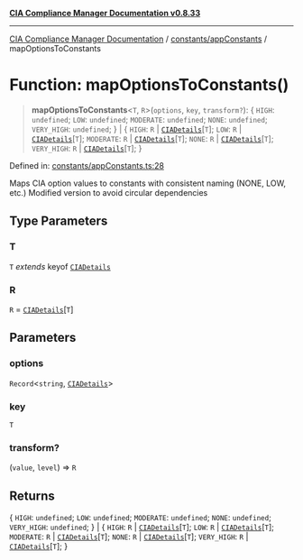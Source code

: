 [**CIA Compliance Manager Documentation v0.8.33**](../../../README.md)

***

[CIA Compliance Manager Documentation](../../../modules.md) / [constants/appConstants](../README.md) / mapOptionsToConstants

# Function: mapOptionsToConstants()

> **mapOptionsToConstants**\<`T`, `R`\>(`options`, `key`, `transform?`): \{ `HIGH`: `undefined`; `LOW`: `undefined`; `MODERATE`: `undefined`; `NONE`: `undefined`; `VERY_HIGH`: `undefined`; \} \| \{ `HIGH`: `R` \| [`CIADetails`](../../../types/interfaces/CIADetails.md)\[`T`\]; `LOW`: `R` \| [`CIADetails`](../../../types/interfaces/CIADetails.md)\[`T`\]; `MODERATE`: `R` \| [`CIADetails`](../../../types/interfaces/CIADetails.md)\[`T`\]; `NONE`: `R` \| [`CIADetails`](../../../types/interfaces/CIADetails.md)\[`T`\]; `VERY_HIGH`: `R` \| [`CIADetails`](../../../types/interfaces/CIADetails.md)\[`T`\]; \}

Defined in: [constants/appConstants.ts:28](https://github.com/Hack23/cia-compliance-manager/blob/1f4f2c51bc48d917eff1eb43881cee05d381f406/src/constants/appConstants.ts#L28)

Maps CIA option values to constants with consistent naming (NONE, LOW, etc.)
Modified version to avoid circular dependencies

## Type Parameters

### T

`T` *extends* keyof [`CIADetails`](../../../types/interfaces/CIADetails.md)

### R

`R` = [`CIADetails`](../../../types/interfaces/CIADetails.md)\[`T`\]

## Parameters

### options

`Record`\<`string`, [`CIADetails`](../../../types/interfaces/CIADetails.md)\>

### key

`T`

### transform?

(`value`, `level`) => `R`

## Returns

\{ `HIGH`: `undefined`; `LOW`: `undefined`; `MODERATE`: `undefined`; `NONE`: `undefined`; `VERY_HIGH`: `undefined`; \} \| \{ `HIGH`: `R` \| [`CIADetails`](../../../types/interfaces/CIADetails.md)\[`T`\]; `LOW`: `R` \| [`CIADetails`](../../../types/interfaces/CIADetails.md)\[`T`\]; `MODERATE`: `R` \| [`CIADetails`](../../../types/interfaces/CIADetails.md)\[`T`\]; `NONE`: `R` \| [`CIADetails`](../../../types/interfaces/CIADetails.md)\[`T`\]; `VERY_HIGH`: `R` \| [`CIADetails`](../../../types/interfaces/CIADetails.md)\[`T`\]; \}
